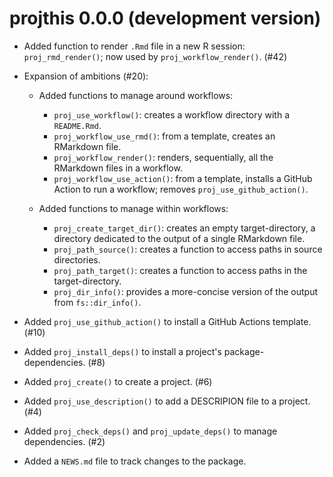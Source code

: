 # projthis 0.0.0 (development version)

* Added function to render `.Rmd` file in a new R session: `proj_rmd_render()`; now used by `proj_workflow_render()`. (#42)

* Expansion of ambitions (#20):

  * Added functions to manage around workflows: 

    - `proj_use_workflow()`: creates a workflow directory with a `README.Rmd`.
    - `proj_workflow_use_rmd()`: from a template, creates an RMarkdown file.
    - `proj_workflow_render()`: renders, sequentially, all the RMarkdown files in a workflow.
    - `proj_workflow_use_action()`: from a template, installs a GitHub Action to run a workflow; removes `proj_use_github_action()`.
    
  * Added functions to manage within workflows:
  
    - `proj_create_target_dir()`: creates an empty target-directory, a directory dedicated to the output of a single RMarkdown file.  
    - `proj_path_source()`: creates a function to access paths in source directories.
    - `proj_path_target()`: creates a function to access paths in the target-directory.
    - `proj_dir_info()`: provides a more-concise version of the output from `fs::dir_info()`.

* Added `proj_use_github_action()` to install a GitHub Actions template. (#10)

* Added `proj_install_deps()` to install a project's package-dependencies. (#8)

* Added `proj_create()` to create a project. (#6)

* Added `proj_use_description()` to add a DESCRIPION file to a project. (#4)

* Added `proj_check_deps()` and `proj_update_deps()` to manage dependencies. (#2)

* Added a `NEWS.md` file to track changes to the package.
